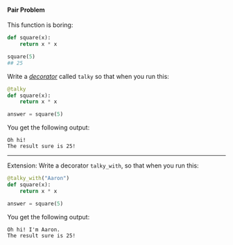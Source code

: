 #### Pair Problem

This function is boring:

```python
def square(x):
    return x * x

square(5)
## 25
```

Write a [_decorator_](https://www.thecodeship.com/patterns/guide-to-python-function-decorators/) called `talky` so that when you run this:

```python
@talky
def square(x):
    return x * x

answer = square(5)
```

You get the following output:

```
Oh hi!
The result sure is 25!
```

---

Extension: Write a decorator `talky_with`, so that when you run this:

```python
@talky_with("Aaron")
def square(x):
    return x * x

answer = square(5)
```

You get the following output:

```
Oh hi! I'm Aaron.
The result sure is 25!
```
